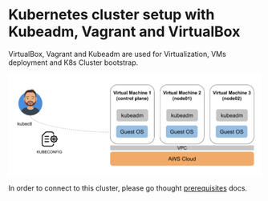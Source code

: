 # Kubernetes cluster setup with Kubeadm, Vagrant and VirtualBox

VirtualBox, Vagrant and Kubeadm are used for Virtualization, VMs deployment and K8s Cluster bootstrap.

<img alt="Vagrant flow" src="../images/aws-flow.png" width="800px" />

In order to connect to this cluster, please go thought [prerequisites](prerequisites.md) docs.
